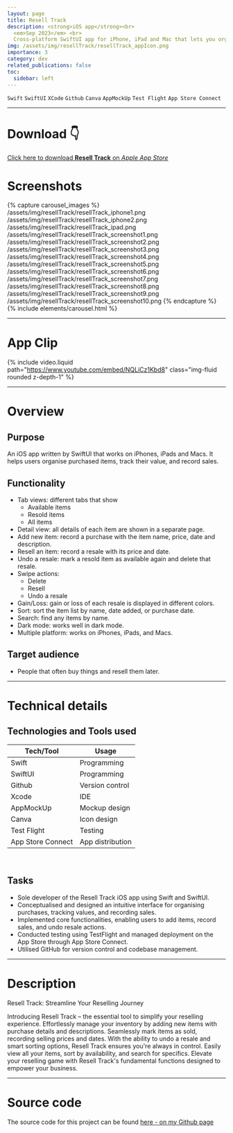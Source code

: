 ```yaml
---
layout: page
title: Resell Track
description: <strong>iOS app</strong><br>
  <em>Sep 2023</em> <br>
  Cross-platform SwiftUI app for iPhone, iPad and Mac that lets you organise purchases, monitor item values over time and log sales in a clean, intuitive interface.
img: /assets/img/resellTrack/resellTrack_appIcon.png
importance: 3
category: dev
related_publications: false
toc:
  sidebar: left
---
```


`Swift`
`SwiftUI`
`XCode`
`Github`
`Canva`
`AppMockUp`
`Test Flight`
`App Store Connect`

---

# Download 👇

<a class="btn btn-primary" href="https://apps.apple.com/au/app/resell-track/id6455427979" role="button">Click here to download **Resell Track** on _Apple App Store_</a>

# Screenshots

{% capture carousel_images %}
/assets/img/resellTrack/resellTrack_iphone1.png
/assets/img/resellTrack/resellTrack_iphone2.png
/assets/img/resellTrack/resellTrack_ipad.png
/assets/img/resellTrack/resellTrack_screenshot1.png
/assets/img/resellTrack/resellTrack_screenshot2.png
/assets/img/resellTrack/resellTrack_screenshot3.png
/assets/img/resellTrack/resellTrack_screenshot4.png
/assets/img/resellTrack/resellTrack_screenshot5.png
/assets/img/resellTrack/resellTrack_screenshot6.png
/assets/img/resellTrack/resellTrack_screenshot7.png
/assets/img/resellTrack/resellTrack_screenshot8.png
/assets/img/resellTrack/resellTrack_screenshot9.png
/assets/img/resellTrack/resellTrack_screenshot10.png
{% endcapture %}
{% include elements/carousel.html %}

---

# App Clip

{% include video.liquid path="https://www.youtube.com/embed/NQLiCz1Kbd8" class="img-fluid rounded z-depth-1" %}

---

# Overview

## Purpose

An iOS app written by SwiftUI that works on iPhones, iPads and Macs. It helps users organise purchased items, track their value, and record sales.

## Functionality

- Tab views: different tabs that show
  - Available items
  - Resold items
  - All items
- Detail view: all details of each item are shown in a separate page.
- Add new item: record a purchase with the item name, price, date and description.
- Resell an item: record a resale with its price and date.
- Undo a resale: mark a resold item as available again and delete that resale.
- Swipe actions:
  - Delete
  - Resell
  - Undo a resale
- Gain/Loss: gain or loss of each resale is displayed in different colors.
- Sort: sort the item list by name, date added, or purchase date.
- Search: find any items by name.
- Dark mode: works well in dark mode.
- Multiple platform: works on iPhones, iPads, and Macs.

## Target audience

- People that often buy things and resell them later.

---

# Technical details

## Technologies and Tools used

| **Tech/Tool**     | **Usage**        |
| ----------------- | ---------------- |
| Swift             | Programming      |
| SwiftUI           | Programming      |
| Github            | Version control  |
| Xcode             | IDE              |
| AppMockUp         | Mockup design    |
| Canva             | Icon design      |
| Test Flight       | Testing          |
| App Store Connect | App distribution |

<br>

## Tasks

- Sole developer of the Resell Track iOS app using Swift and SwiftUI.
- Conceptualised and designed an intuitive interface for organising purchases, tracking values, and recording sales.
- Implemented core functionalities, enabling users to add items, record sales, and undo resale actions.
- Conducted testing using TestFlight and managed deployment on the App Store through App Store Connect.
- Utilised GitHub for version control and codebase management.

---

# Description

Resell Track: Streamline Your Reselling Journey

Introducing Resell Track – the essential tool to simplify your reselling experience. Effortlessly manage your inventory by adding new items with purchase details and descriptions. Seamlessly mark items as sold, recording selling prices and dates. With the ability to undo a resale and smart sorting options, Resell Track ensures you're always in control. Easily view all your items, sort by availability, and search for specifics. Elevate your reselling game with Resell Track's fundamental functions designed to empower your business.

---

# Source code

The source code for this project can be found [here - on my Github page](https://github.com/tienbui1508/ResellTrack)
